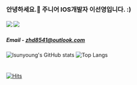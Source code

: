 
### 안녕하세요.👋 주니어 IOS개발자 이선영입니다. :)
##### <a href="https://lsunyoung.tistory.com/" target="_blank"><img src="https://img.shields.io/badge/Blog-FFE5F1?style=flat&logo=tistory&logoColor=ADA2FF"/></a> <a href="https://www.notion.so/IOS-45a46b0a87ae423b912e95cfd0412c85" target="_blank"><img src="https://img.shields.io/badge/notion-FFE5F1?style=flat&logo=notion&logoColor=ADA2FF"/></a>
##### Email - zhd8541@outlook.com

![lsunyoung's GitHub stats](https://github-readme-stats.vercel.app/api?username=lsunyoung&show_icons=true&theme=dracula)
![Top Langs](https://github-readme-stats.vercel.app/api/top-langs/?username=lsunyoung&layout=compact&theme=dracula)
#
[![Hits](https://hits.seeyoufarm.com/api/count/incr/badge.svg?url=https%3A%2F%2Fgithub.com%2Flsunyoung&count_bg=%23FFEDFB&title_bg=%23555555&icon=&icon_color=%23E7E7E7&title=hits&edge_flat=false)](https://hits.seeyoufarm.com)
<!--
**lsunyoung/lsunyoung** is a ✨ _special_ ✨ repository because its `README.md` (this file) appears on your GitHub profile.

Here are some ideas to get you started:

- 🔭 I’m currently working on ...
- 🌱 I’m currently learning ...
- 👯 I’m looking to collaborate on ...
- 🤔 I’m looking for help with ...
- 💬 Ask me about ...
- 📫 How to reach me: ...
- 😄 Pronouns: ...
- ⚡ Fun fact: ...
-->
